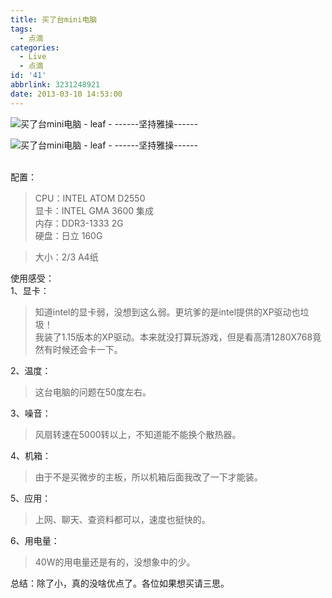 ```yaml
---
title: 买了台mini电脑
tags:
  - 点滴
categories:
  - Live
  - 点滴
id: '41'
abbrlink: 3231248921
date: 2013-03-10 14:53:00
---
```


  

![买了台mini电脑 - leaf - ------坚持雅操------](http://img1.ph.126.net/2qR4R-BPV7Ve4JKhKOkDmg==/6598213258750020352.jpg "买了台mini电脑 - leaf - ------坚持雅操------")

![买了台mini电脑 - leaf - ------坚持雅操------](http://img0.ph.126.net/OgMilLWMrbLvko26u0m5xA==/6597528263006125374.jpg "买了台mini电脑 - leaf - ------坚持雅操------")

    
配置：  

> CPU：INTEL ATOM D2550  
> 显卡：INTEL GMA 3600 集成  
> 内存：DDR3-1333 2G  
> 硬盘：日立 160G  

> 大小：2/3 A4纸  
>   
>   

使用感受：  
1、显卡：  

> 知道intel的显卡弱，没想到这么弱。更坑爹的是intel提供的XP驱动也垃圾！  
> 我装了1.15版本的XP驱动。本来就没打算玩游戏，但是看高清1280X768竟然有时候还会卡一下。  

2、温度：  

> 这台电脑的问题在50度左右。  

3、噪音：  

> 风扇转速在5000转以上，不知道能不能换个散热器。  

4、机箱：  

> 由于不是买微步的主板，所以机箱后面我改了一下才能装。  

5、应用：  

> 上网、聊天、查资料都可以，速度也挺快的。  

6、用电量：  

> 40W的用电量还是有的，没想象中的少。  

  
  
总结：除了小，真的没啥优点了。各位如果想买请三思。